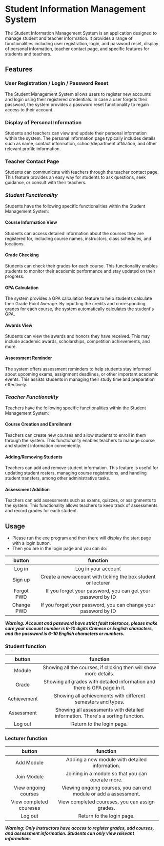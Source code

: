 # Student Information Management System

The Student Information Management System is an application designed to manage student and teacher information. It provides a range of functionalities including user registration, login, and password reset, display of personal information, teacher contact page, and specific features for students and teachers.

## Features

### User Registration / Login / Password Reset

The Student Management System allows users to register new accounts and login using their registered credentials. In case a user forgets their password, the system provides a password reset functionality to regain access to their account.

### Display of Personal Information

Students and teachers can view and update their personal information within the system. The personal information page typically includes details such as name, contact information, school/department affiliation, and other relevant profile information.

### Teacher Contact Page

Students can communicate with teachers through the teacher contact page. This feature provides an easy way for students to ask questions, seek guidance, or consult with their teachers.

### *Student Functionality*

Students have the following specific functionalities within the Student Management System:

#### Course Information View

Students can access detailed information about the courses they are registered for, including course names, instructors, class schedules, and locations.

#### Grade Checking

Students can check their grades for each course. This functionality enables students to monitor their academic performance and stay updated on their progress.

#### GPA Calculation

The system provides a GPA calculation feature to help students calculate their Grade Point Average. By inputting the credits and corresponding grades for each course, the system automatically calculates the student's GPA.

#### Awards View

Students can view the awards and honors they have received. This may include academic awards, scholarships, competition achievements, and more.

#### Assessment Reminder

The system offers assessment reminders to help students stay informed about upcoming exams, assignment deadlines, or other important academic events. This assists students in managing their study time and preparation effectively.

### *Teacher Functionality*

Teachers have the following specific functionalities within the Student Management System:

#### Course Creation and Enrollment

Teachers can create new courses and allow students to enroll in them through the system. This functionality enables teachers to manage course and student information conveniently.

#### Adding/Removing Students

Teachers can add and remove student information. This feature is useful for updating student rosters, managing course registrations, and handling student transfers, among other administrative tasks.

#### Assessment Addition

Teachers can add assessments such as exams, quizzes, or assignments to the system. This functionality allows teachers to keep track of assessments and record grades for each student.

## Usage

- Please run the exe program and then there will display the start page with a login button.
- Then you are in the login page and you can do:

| button | function |
| :-------------: | :----------: |
| Log in | Log in your account |
| Sign up | Create a new account with ticking the box student or lecturer |
| Forgot PWD | If you forget your password, you can get your password by ID |
| Change PWD | If you forget your password, you can change your password by ID |

***Warning: Account and password have strict fault tolerance, please make sure your account number is 6-10 digits Chinese or English characters, and the password is 6-10 English characters or numbers.***

### Student function

| button | function |
| :-------------: | :----------: |
| Module | Showing all the courses, if clicking then will show more details. |
| Grade | Showing all grades with detailed information and there is GPA page in it. |
| Achievement | Showing all achievements with different semesters and types. |
| Assessment | Showing all assessments with detailed information. There's a sorting function.|
| Log out | Return to the login page. |

### Lecturer function

| button | function |
| :-------------: | :----------: |
| Add Module | Adding a new module with detailed information. |
| Join Module | Joining in a module so that you can operate more. |
| View ongoing courses | Viewing ongoing courses, you can end module or add a assessment. |
| View completed coureses | View completed coureses, you can assign grades. |
| Log out | Return to the login page. |

***Warning: Only instructors have access to register grades, add courses, and assessment information. Students can only view relevant information.***

